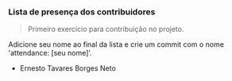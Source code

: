 ### Lista de presença dos contribuidores
> Primeiro exercício para contribuição no projeto.
<p>Adicione seu nome ao final da lista e crie um commit com o nome 'attendance: [seu nome]'.</p>

<ul>
<li>Ernesto Tavares Borges Neto</li>
<ul>
